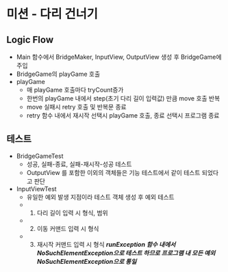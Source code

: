 # 미션 - 다리 건너기

## Logic Flow

- Main 함수에서 BridgeMaker, InputView, OutputView 생성 후 BridgeGame에 주입
- BridgeGame의 playGame 호출
- playGame
    - 매 playGame 호출마다 tryCount증가
    - 한번의 playGame 내에서 step(초기 다리 길이 입력값) 만큼 move 호출 반복
    - move 실패시 retry 호출 및 반복문 종료
    - retry 함수 내에서 재시작 선택시 playGame 호출, 종료 선택시 프로그램 종료

## 테스트

- BridgeGameTest
    - 성공, 실패-종료, 실패-재시작-성공 테스트
    - OutputView 를 포함한 이외의 객체들은 기능 테스트에서 같이 테스트 되었다고 판단
- InputViewTest
    - 유일한 예외 발생 지점이라 테스트 객체 생성 후 예외 테스트
    - 1. 다리 길이 입력 시 형식, 범위
    - 2. 이동 커맨드 입력 시 형식
    - 3. 재시작 커맨드 입력 시 형식
***runException 함수 내에서 NoSuchElementException으로 테스트 하므로 프로그램 내 모든 예외 NoSuchElementException으로 통일***
